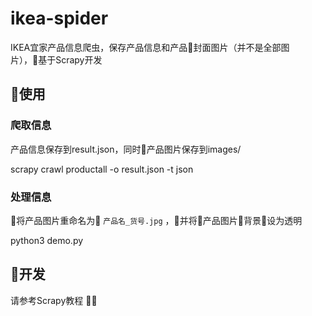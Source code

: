 # ikea-spider
IKEA宜家产品信息爬虫，保存产品信息和产品封面图片（并不是全部图片），基于Scrapy开发

## 使用

### 爬取信息

产品信息保存到result.json，同时产品图片保存到images/

scrapy crawl productall -o result.json -t json

### 处理信息

将产品图片重命名为 `产品名_货号.jpg` ，并将产品图片背景设为透明

python3 demo.py

## 开发

请参考Scrapy教程
 